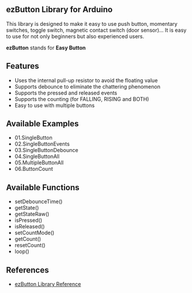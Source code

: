 ## ezButton Library for Arduino
This library is designed to make it easy to use push button, momentary switches, toggle switch, magnetic contact switch (door sensor)..​. It is easy to use for not only beginners but also experienced users.

__ezButton__ stands for __Easy Button__

Features
----------------------------
* Uses the internal pull-up resistor to avoid the floating value
* Supports debounce to eliminate the chattering phenomenon
* Supports the pressed and released events
* Supports the counting (for FALLING, RISING and BOTH)
* Easy to use with multiple buttons

Available Examples
----------------------------
* 01.SingleButton
* 02.SingleButtonEvents
* 03.SingleButtonDebounce
* 04.SingleButtonAll
* 05.MultipleButtonAll
* 06.ButtonCount

Available Functions
----------------------------
* setDebounceTime()
* getState()
* getStateRaw()
* isPressed()
* isReleased()
* setCountMode()
* getCount()
* resetCount()
* loop()

References
----------------------------
* [ezButton Library Reference](https://arduinogetstarted.com/tutorials/arduino-button-library)
